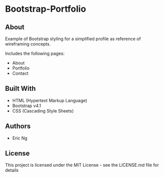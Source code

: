 # Bootstrap-Portfolio

## About

Example of Bootstrap styling for a simplified profile as reference of wireframing concepts.

Includes the following pages:

- About
- Portfolio
- Contact

## Built With

- HTML (Hypertext Markup Language)
- Bootstrap v4.1
- CSS (Cascading Style Sheets)

## Authors
- Eric Ng

## License
This project is licensed under the MIT License - see the LICENSE.md file for details

